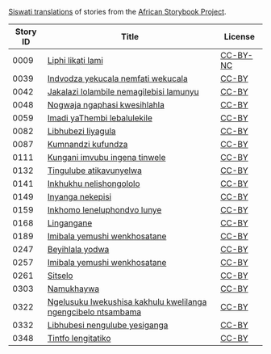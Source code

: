 [Siswati translations](http://my.africanstorybook.org/language/siswati) of stories from the [African Storybook Project](http://my.africanstorybook.org).

Story ID | Title | License
-------- | ----- | -------
0009 | [Liphi likati lami](http://my.africanstorybook.org/stories/liphi-likati-lami) | [CC-BY-NC](http://creativecommons.org/licenses/by-nc/3.0/)
0039 | [Indvodza yekucala nemfati wekucala](http://my.africanstorybook.org/stories/indvodza-yekucala-nemfati-wekucala) | [CC-BY](https://creativecommons.org/licenses/by/3.0/)
0042 | [Jakalazi lolambile nemagilebisi lamunyu](http://my.africanstorybook.org/stories/jakalazi-lolambile-nemagilebisi-lamunyu) | [CC-BY](https://creativecommons.org/licenses/by/3.0/)
0048 | [Nogwaja ngaphasi kwesihlahla](http://my.africanstorybook.org/stories/nogwaja-ngaphasi-kwesihlahla) | [CC-BY](https://creativecommons.org/licenses/by/3.0/)
0059 | [Imadi yaThembi lebalulekile](http://my.africanstorybook.org/stories/imadi-yathembi-lebalulekile) | [CC-BY](https://creativecommons.org/licenses/by/3.0/)
0082 | [Libhubezi liyagula](http://my.africanstorybook.org/stories/libhubezi-liyagula) | [CC-BY](https://creativecommons.org/licenses/by/3.0/)
0087 | [Kumnandzi kufundza](http://my.africanstorybook.org/stories/kumnandzi-kufundza) | [CC-BY](https://creativecommons.org/licenses/by/3.0/)
0111 | [Kungani imvubu ingena tinwele](http://my.africanstorybook.org/stories/kungani-imvubu-ingena-tinwele) | [CC-BY](https://creativecommons.org/licenses/by/3.0/)
0132 | [Tingulube atikavunyelwa](http://my.africanstorybook.org/stories/tingulube-atikavunyelwa) | [CC-BY](https://creativecommons.org/licenses/by/3.0/)
0141 | [Inkhukhu nelishongololo](http://my.africanstorybook.org/stories/inkhukhu-nelishongololo) | [CC-BY](https://creativecommons.org/licenses/by/3.0/)
0149 | [Inyanga nekepisi](http://my.africanstorybook.org/stories/inyanga-nekepisi-0) | [CC-BY](https://creativecommons.org/licenses/by/3.0/)
0159 | [Inkhomo leneluphondvo lunye](http://my.africanstorybook.org/stories/inkhomo-leneluphondvo-lunye) | [CC-BY](https://creativecommons.org/licenses/by/3.0/)
0168 | [Lingangane](http://my.africanstorybook.org/stories/lingangane) | [CC-BY](https://creativecommons.org/licenses/by/3.0/)
0189 | [Imibala yemushi wenkhosatane](http://my.africanstorybook.org/stories/imibala-yemushi-wenkhosatane) | [CC-BY](https://creativecommons.org/licenses/by/4.0/)
0247 | [Beyihlala yodwa](http://my.africanstorybook.org/stories/beyihlala-yodwa) | [CC-BY](https://creativecommons.org/licenses/by/3.0/)
0257 | [Imibala yemushi wenkhosatane](http://my.africanstorybook.org/stories/imibala-yemushi-wenkhosatane) | [CC-BY](https://creativecommons.org/licenses/by/4.0/)
0261 | [Sitselo](http://my.africanstorybook.org/stories/sitselo) | [CC-BY](https://creativecommons.org/licenses/by/3.0/)
0303 | [Namukhaywa](http://my.africanstorybook.org/stories/namukhaywa-10) | [CC-BY](https://creativecommons.org/licenses/by/3.0/)
0322 | [Ngelusuku lwekushisa kakhulu kwelilanga ngengcibelo ntsambama](http://my.africanstorybook.org/stories/ngelusuku-lwekushisa-kakhulu-kwelilanga-ngengcibelo-ntsambama) | [CC-BY](https://creativecommons.org/licenses/by/3.0/)
0332 | [Libhubesi nengulube yesiganga](http://my.africanstorybook.org/stories/libhubesi-nengulube-yesiganga) | [CC-BY](https://creativecommons.org/licenses/by/3.0/)
0348 | [Tintfo lengitatiko](http://my.africanstorybook.org/stories/tintfo-lengitatiko) | [CC-BY](https://creativecommons.org/licenses/by/3.0/)
